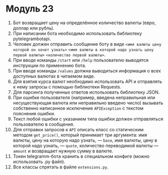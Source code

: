 # Модуль 23
1. Бот возвращает цену на определённое количество валюты (евро, доллар или рубль).
2. При написании бота необходимо использовать библиотеку pytelegrambotapi.
3. Человек должен отправить сообщение боту в виде `<имя валюты цену которой он хочет узнать>` `<имя валюты в которой надо узнать цену первой валюты>` `<количество первой валюты>`.
4. При вводе команды `/start` или `/help` пользователю выводятся инструкции по применению бота.
5. При вводе команды `/values` должна выводиться информация о всех доступных валютах в читаемом виде.
6. Для взятия курса валют необходимо использовать API и отправлять к нему запросы с помощью библиотеки Requests.
7. Для парсинга полученных ответов использовать библиотеку JSON.
8. При ошибке пользователя (например, введена неправильная или несуществующая валюта или неправильно введено число) вызывать собственно написанное исключение `APIException` с текстом пояснения ошибки.
9. Текст любой ошибки с указанием типа ошибки должен отправляться пользователю в сообщения.
10. Для отправки запросов к `API` описать класс со статическим методом `get_price()`, который принимает три аргумента: имя валюты, цену на которую надо узнать, — `base`, имя валюты, цену в которой надо узнать, — `quote`, количество переводимой валюты — `amount` и возвращает нужную сумму в валюте.
11. Токен telegramm-бота хранить в специальном конфиге (можно использовать .py файл).
12. Все классы спрятать в файле `extensions.py`.


